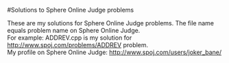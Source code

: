 #Solutions to Sphere Online Judge problems

These are my solutions for Sphere Online Judge problems.
The file name equals problem name on Sphere Online Judge.
<br>For example: ADDREV.cpp is my solution for http://www.spoj.com/problems/ADDREV problem.
<br>My profile on Sphere Online Judge: http://www.spoj.com/users/joker_bane/
